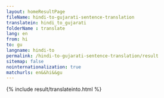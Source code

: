 ```yaml
---
layout: homeResultPage
fileName: hindi-to-gujarati-sentence-translation
translatein: hindi_to_gujarati
folderName : translate
lang: en
from: hi
to: gu
langname: hindi-to
permalink: /hindi-to-gujarati-sentence-translation/result
sitemap: false
nointernationalization: true
matchurls: en&&hi&&gu
---
```

{% include result/translateinto.html %}

<script src="/js/result/translation.js" data-foldername="{{page.folderName}}" data-lang="{{page.lang}}"></script>
